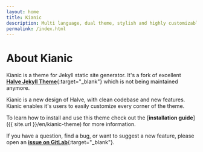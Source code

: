 ```yaml
---
layout: home
title: Kianic
description: Multi language, dual theme, stylish and highly customizable Jekyll theme for your blog.
permalink: /index.html
---
```

# About Kianic

Kianic is a theme for Jekyll static site generator. It's a fork of excellent
[**Halve Jekyll Theme**](https://taylantatli.github.io/Halve){:target="_blank"} which is not being maintained anymore.

Kianic is a new design of Halve, with clean codebase and new features.
Kianic enables it's users to easily customize every corner of the theme.

To learn how to install and use this theme check out the
[**installation guide**]({{ site.url }}/en/kianic-theme) for more information.

If you have a question, find a bug, or want to suggest a new feature, please open an
[**issue on GitLab**](https://gitlab.com/Azadeh-Afzar/Web-Development/Kianic-Jekyll-Theme/issues/new){:target="_blank"}.
